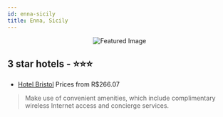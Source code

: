 ```yaml
---
id: enna-sicily
title: Enna, Sicily
---
```


<center><img src="https://i.travelapi.com/hotels/11000000/10350000/10348900/10348852/bca788c6_z.jpg" alt="Featured Image" /></center>


##  3 star hotels - ⭐️⭐️⭐️

-    [Hotel Bristol](https://us.hurb.com/hotels/enna/hotel-bristol-JNP-JP257396?cmp=18055) Prices from R$266.07
   > Make use of convenient amenities, which include complimentary wireless Internet access and concierge services.

